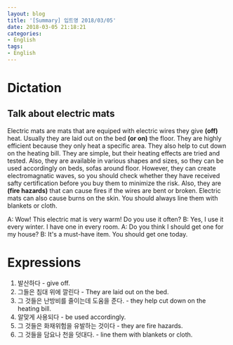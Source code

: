 ```yaml
---
layout: blog
title: '[Summary] 입트영 2018/03/05'
date: 2018-03-05 21:18:21
categories:
- English
tags:
- English
---
```


# Dictation
## Talk about electric mats

Electric mats are mats that are equiped with electric wires they give **(off)** heat. Usually they are laid out on the bed **(or on)** the floor. They are highly efficient because they only heat a specific area. They also help to cut down on the heating bill. They are simple, but their heating effects are tried and tested. Also, they are available in various shapes and sizes, so they can be used accordingly on beds, sofas around floor. However, they can create electromagnatic waves, so you should check whether they have received safty certification before you buy them to minimize the risk. Also, they are **(fire hazards)** that can cause fires if the wires are bent or broken. Electric mats can also cause burns on the skin. You should always line them with blankets or cloth.

A: Wow! This electric mat is very warm! Do you use it often?
B: Yes, I use it every winter. I have one in every room.
A: Do you think I should get one for my house?
B: It's a must-have item. You should get one today.

# Expressions
1. 발산하다 - give off.
2. 그들은 침대 위에 깔린다 - They are laid out on the bed.
3. 그 것들은 난방비를 줄이는데 도움을 준다. - they help cut down on the heating bill.
4. 알맞게 사용되다 - be used accordingly.
5. 그 것들은 화재위험을 유발하는 것이다 - they are fire hazards.
6. 그 것들을 담요나 천을 덧대다. - line them with blankets or cloth.